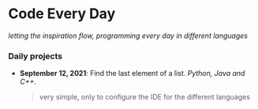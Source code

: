 # Code Every Day

_letting the inspiration flow, programming every day in different languages_

### Daily projects

- **September 12, 2021**: Find the last element of a list. *Python, Java and C++*.
  > very simple, only to configure the IDE for the different languages
